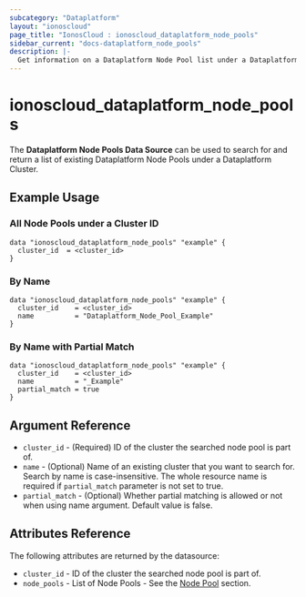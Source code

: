 ```yaml
---
subcategory: "Dataplatform"
layout: "ionoscloud"
page_title: "IonosCloud : ionoscloud_dataplatform_node_pools"
sidebar_current: "docs-dataplatform_node_pools"
description: |-
  Get information on a Dataplatform Node Pool list under a Dataplatform Cluster.
---
```


# ionoscloud\_dataplatform_node_pools

The **Dataplatform Node Pools Data Source** can be used to search for and return a list of existing Dataplatform Node Pools under a Dataplatform Cluster.

## Example Usage

### All Node Pools under a Cluster ID
```hcl
data "ionoscloud_dataplatform_node_pools" "example" {
  cluster_id  = <cluster_id>
}
```

### By Name

```hcl
data "ionoscloud_dataplatform_node_pools" "example" {
  cluster_id    = <cluster_id>
  name      	= "Dataplatform_Node_Pool_Example"
}
```

### By Name with Partial Match

```hcl
data "ionoscloud_dataplatform_node_pools" "example" {
  cluster_id    = <cluster_id>
  name    	    = "_Example"
  partial_match = true
}
```

## Argument Reference

* `cluster_id` - (Required) ID of the cluster the searched node pool is part of.
* `name` - (Optional) Name of an existing cluster that you want to search for. Search by name is case-insensitive. The whole resource name is required if `partial_match` parameter is not set to true.
* `partial_match` - (Optional) Whether partial matching is allowed or not when using name argument. Default value is false.

## Attributes Reference

The following attributes are returned by the datasource:

* `cluster_id` - ID of the cluster the searched node pool is part of.
* `node_pools` - List of Node Pools - See the [Node Pool](dataplatform_node_pool.md) section.